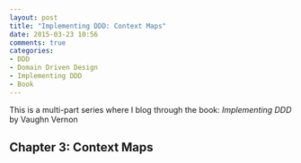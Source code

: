 ```yaml
---
layout: post
title: "Implementing DDD: Context Maps"
date: 2015-03-23 10:56
comments: true
categories:
- DDD
- Domain Driven Design
- Implementing DDD
- Book
---
```


This is a multi-part series where I blog through the book: *Implementing
DDD* by Vaughn Vernon

## Chapter 3: Context Maps



